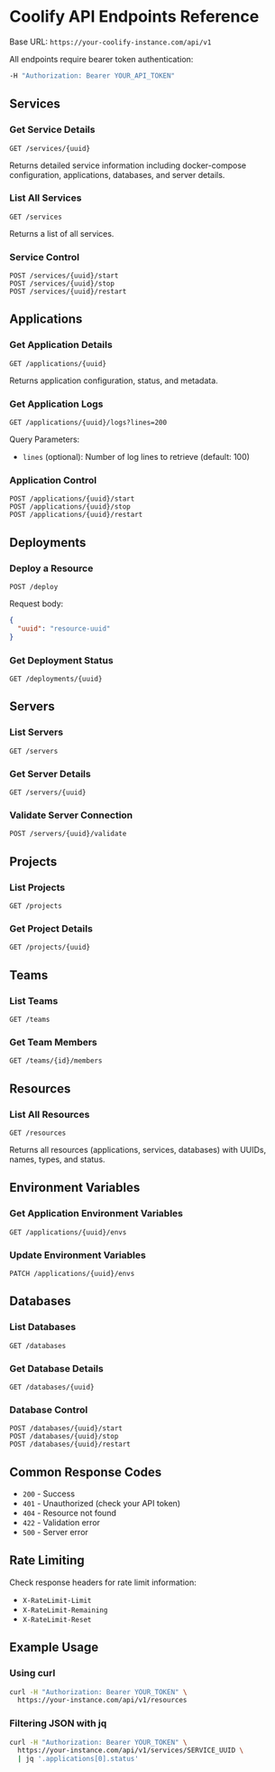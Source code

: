 # Coolify API Endpoints Reference

Base URL: `https://your-coolify-instance.com/api/v1`

All endpoints require bearer token authentication:
```bash
-H "Authorization: Bearer YOUR_API_TOKEN"
```

## Services

### Get Service Details
```
GET /services/{uuid}
```
Returns detailed service information including docker-compose configuration, applications, databases, and server details.

### List All Services
```
GET /services
```
Returns a list of all services.

### Service Control
```
POST /services/{uuid}/start
POST /services/{uuid}/stop
POST /services/{uuid}/restart
```

## Applications

### Get Application Details
```
GET /applications/{uuid}
```
Returns application configuration, status, and metadata.

### Get Application Logs
```
GET /applications/{uuid}/logs?lines=200
```
Query Parameters:
- `lines` (optional): Number of log lines to retrieve (default: 100)

### Application Control
```
POST /applications/{uuid}/start
POST /applications/{uuid}/stop
POST /applications/{uuid}/restart
```

## Deployments

### Deploy a Resource
```
POST /deploy
```
Request body:
```json
{
  "uuid": "resource-uuid"
}
```

### Get Deployment Status
```
GET /deployments/{uuid}
```

## Servers

### List Servers
```
GET /servers
```

### Get Server Details
```
GET /servers/{uuid}
```

### Validate Server Connection
```
POST /servers/{uuid}/validate
```

## Projects

### List Projects
```
GET /projects
```

### Get Project Details
```
GET /projects/{uuid}
```

## Teams

### List Teams
```
GET /teams
```

### Get Team Members
```
GET /teams/{id}/members
```

## Resources

### List All Resources
```
GET /resources
```
Returns all resources (applications, services, databases) with UUIDs, names, types, and status.

## Environment Variables

### Get Application Environment Variables
```
GET /applications/{uuid}/envs
```

### Update Environment Variables
```
PATCH /applications/{uuid}/envs
```

## Databases

### List Databases
```
GET /databases
```

### Get Database Details
```
GET /databases/{uuid}
```

### Database Control
```
POST /databases/{uuid}/start
POST /databases/{uuid}/stop
POST /databases/{uuid}/restart
```

## Common Response Codes

- `200` - Success
- `401` - Unauthorized (check your API token)
- `404` - Resource not found
- `422` - Validation error
- `500` - Server error

## Rate Limiting

Check response headers for rate limit information:
- `X-RateLimit-Limit`
- `X-RateLimit-Remaining`
- `X-RateLimit-Reset`

## Example Usage

### Using curl
```bash
curl -H "Authorization: Bearer YOUR_TOKEN" \
  https://your-instance.com/api/v1/resources
```

### Filtering JSON with jq
```bash
curl -H "Authorization: Bearer YOUR_TOKEN" \
  https://your-instance.com/api/v1/services/SERVICE_UUID \
  | jq '.applications[0].status'
```
